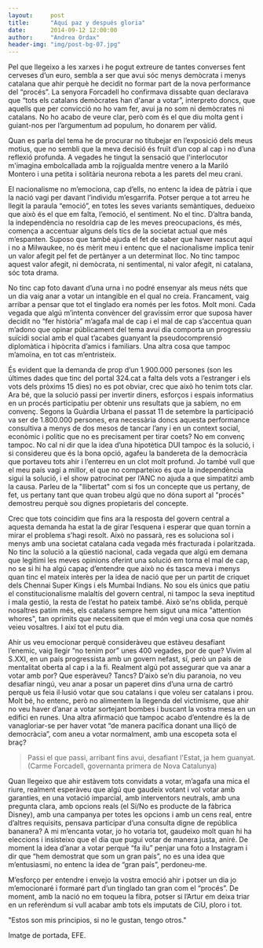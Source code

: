 ```yaml
---
layout:     post
title:      "Aquí paz y después gloria"
date:       2014-09-12 12:00:00
author:     "Andrea Ordax"
header-img: "img/post-bg-07.jpg"
---
```


<p>Pel que llegeixo a les xarxes i he pogut extreure de tantes converses fent cerveses d’un euro, sembla a ser que avui sóc menys demòcrata i menys catalana que ahir perquè he decidit no formar part de la nova performance del “procés”. La senyora Forcadell ho confirmava dissabte quan declarava que “tots els catalans demòcrates han d'anar a votar”, interpreto doncs, que aquells que per convicció no ho vam fer, avui ja no som ni demòcrates ni catalans. No ho acabo de veure clar, però com és el que diu molta gent i guiant-nos per l’argumentum ad populum, ho donarem per vàlid.</p>

<p>Quan es parla del tema he de procurar no titubejar en l’exposició dels meus motius, que no sembli que la meva decisió és fruït d’un cop al cap i no d’una reflexió profunda. A vegades he tingut la sensació que l'interlocutor m'imagina embolcallada amb la rojigualda mentre venero a la Mariló Montero i una petita i solitària neurona rebota a les parets del meu crani.</p>

<p>El nacionalisme no m’emociona, cap d’ells, no entenc la idea de pàtria i que la nació vagi per davant l’individu m’esgarrifa. Potser perque a tot arreu he llegit la paraula “emoció”, en totes les seves variants semàntiques, dedueixo que això és el que em falta, l’emoció, el sentiment. No el tinc. D’altra banda, la independència no resoldria cap de les meves preocupacions, és més, comença a accentuar alguns dels tics de la societat actual que més m’espanten. Suposo que també ajuda el fet de saber que haver nascut aquí i no a Milwaukee, no és mèrit meu i entenc que el nacionalisme implica tenir un valor afegit pel fet de pertànyer a un determinat lloc. No tinc tampoc aquest valor afegit, ni demòcrata, ni sentimental, ni valor afegit, ni catalana, sóc tota drama.</p>

<p>No tinc cap foto davant d’una urna i no podré ensenyar als meus néts que un dia vaig anar a votar un intangible en el qual no creia. Francament, vaig arribar a pensar que tot el tinglado era només per les fotos. Molt moni. Cada vegada que algú m’intenta convèncer del gravíssim error que suposa haver decidit no “fer història” m’agafa mal de cap i el mal de cap s’accentua quan m’adono que opinar públicament del tema avui dia comporta un progressiu suïcidi social amb el qual t’acabes guanyant la pseudocomprensió diplomàtica i hipòcrita d’amics i familiars. Una altra cosa que tampoc m’amoïna, en tot cas m’entristeix.</p>

<p>És evident que la demanda de prop d’un 1.900.000 persones (son les últimes dades que tinc del portal 324.cat a falta dels vots a l’estranger i els vots dels pròxims 15 dies) no es pot obviar, crec que això ho tenim tots clar. Ara bé, que la solució passi per invertir diners, esforços i espais informatius en un procés participatiu per obtenir uns resultats que ja sabíem, no em convenç. Segons la Guàrdia Urbana el passat 11 de setembre la participació va ser de 1.800.000 persones, era necessària doncs aquesta performance consultiva a menys de dos mesos de tancar l’any i en un context social, econòmic i polític que no es precisament per tirar coets? No em convenç tampoc. No cal ni dir que la idea d’una hipotètica DUI tampoc és la solució, i si considereu que és la bona opció, agafeu la bandereta de la democràcia que portaveu tots ahir i l’enterreu en un clot molt profund. Jo també vull que el meu país vagi a millor, el que no comparteixo és que la independència sigui la solució, i el show patrocinat per l’ANC no ajuda a que simpatitzi amb la causa. Parleu de la "llibertat" com si fos un concepte que us pertany, de fet, us pertany tant que quan trobeu algú que no dóna suport al "procés" demostreu perquè sou dignes propietaris del concepte.</p>


<p>Crec que tots coincidim que fins ara la resposta del govern central a aquesta demanda ha estat la de girar l’esquena i esperar que quan tornin a mirar el problema s’hagi resolt. Això no passarà, res es soluciona sol i menys amb una societat catalana cada vegada més fracturada i polaritzada. No tinc la solució a la qüestió nacional, cada vegada que algú em demana que legitimi les meves opinions oferint una solució em torna el mal de cap, no se si hi ha algú capaç d’entendre que això no és tasca meva i menys quan tinc el mateix interès per la idea de nació que per un partit de criquet dels Chennai Super Kings i els Mumbai Indians. No sou els únics que patiu el constitucionalisme malaltís del govern central, ni tampoc la seva ineptitud i mala gestió, la resta de l’estat ho pateix també. Això se'ns oblida, perquè nosaltres patim més, els catalans sempre hem sigut una mica "attention whores", tan oprimits que necessitem que el món vegi una cosa que només veieu vosaltres. I així tot el putu dia. </p>


<p>Ahir us veu emocionar perquè consideràveu que estàveu desafiant l’enemic, vaig llegir  “no tenim por” unes 400 vegades, por de que? Vivim al S.XXI, en un país progressista amb un govern nefast, sí, però un país de mentalitat oberta al cap i a la fi. Realment algú pot assegurar que va anar a votar amb por? Que esperàveu? Tancs? D’això se’n diu paranoia, no veu desafiar ningú, veu anar a posar un paperet dins d’una urna de cartró perquè us feia il·lusió votar que sou catalans i que voleu ser catalans i prou. Molt bé, ho entenc, però no alimentem la llegenda del victimisme, que ahir no veu haver d’anar a votar sortejant bombes i buscant la vostra mesa en un edifici en runes. Una altra afirmació que tampoc acabo d’entendre és la de vanagloriar-se per haver votat “de manera pacífica donant una lliçó de democràcia”, com aneu a votar normalment, amb una escopeta sota el braç? </p>

<blockquote>Passi el que passi, arribant fins avui, desafiant l'Estat, ja hem guanyat. (Carme Forcadell, governanta primera de Nova Catalunya)</blockquote>

<p>Quan llegeixo que ahir estàvem tots convidats a votar, m’agafa una mica el riure, realment esperàveu que algú que gaudeix votant i vol votar amb garanties, en una votació imparcial, amb interventors neutrals, amb una pregunta clara, amb opcions reals (el Sí/No es producte de la fàbrica Disney), amb una campanya per totes les opcions i amb un cens real, entre d’altres requisits, pensava participar d’una consulta digne de república bananera? A mi m’encanta votar, jo ho votaria tot, gaudeixo molt quan hi ha eleccions i insisteixo que el dia que pugui votar de manera justa, aniré. De moment la idea d’anar a votar perquè “fa ilu” penjar una foto a Instagram i dir que “hem demostrat que som un gran país”, no es una idea que m’entusiasmi, no entenc la idea de “gran país”, perdoneu-me. </p>

<p>M’esforço per entendre i envejo la vostra emoció ahir i potser un dia jo m’emocionaré i formaré part d’un tinglado tan gran com el “procés”. De moment, amb la nació no em toqueu la fibra, potser si l’Artur em deixa triar en un referèndum si vull acabar amb tots els imputats de CiU, ploro i tot.</p>

<p>"Estos son mis principios, si no le gustan, tengo otros."</p>

<p>Imatge de portada, EFE.</p>
